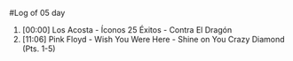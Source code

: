 #Log of 05 day

1. [00:00] Los Acosta - Íconos 25 Éxitos - Contra El Dragón
1. [11:06] Pink Floyd - Wish You Were Here - Shine on You Crazy Diamond (Pts. 1-5)
